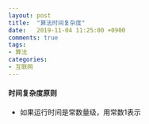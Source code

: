 ```yaml
---
layout: post
title:  "算法时间复杂度"
date:   2019-11-04 11:25:00 +0900
comments: true
tags:
- 算法
categories:
- 互联网
---
```


#### 时间复杂度原则
- 如果运行时间是常数量级，用常数1表示




